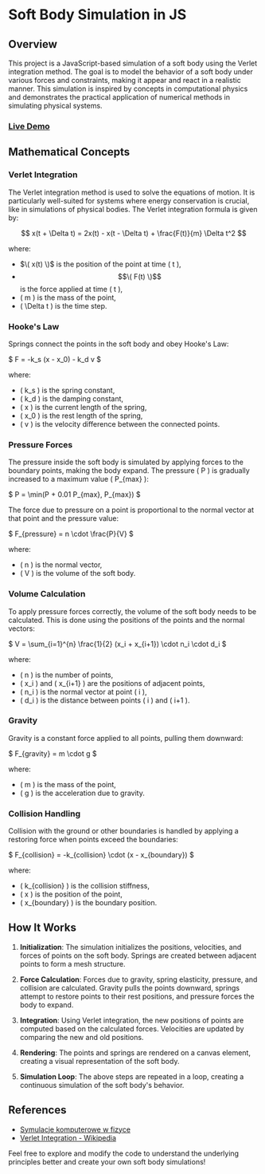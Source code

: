# Soft Body Simulation in JS
## Overview

This project is a JavaScript-based simulation of a soft body using the Verlet integration method. The goal is to model the behavior of a soft body under various forces and constraints, making it appear and react in a realistic manner. This simulation is inspired by concepts in computational physics and demonstrates the practical application of numerical methods in simulating physical systems.

### [Live Demo](https://majster247.github.io/SoftSimulate/)

## Mathematical Concepts

### Verlet Integration

The Verlet integration method is used to solve the equations of motion. It is particularly well-suited for systems where energy conservation is crucial, like in simulations of physical bodies. The Verlet integration formula is given by:

$$ x(t + \Delta t) = 2x(t) - x(t - \Delta t) + \frac{F(t)}{m} \Delta t^2 $$

where:
- $\( x(t) \)$ is the position of the point at time \( t \),
- $$\( F(t) \)$$ is the force applied at time \( t \),
- \( m \) is the mass of the point,
- \( \Delta t \) is the time step.

### Hooke's Law

Springs connect the points in the soft body and obey Hooke's Law:

$ F = -k_s (x - x_0) - k_d v $

where:
- \( k_s \) is the spring constant,
- \( k_d \) is the damping constant,
- \( x \) is the current length of the spring,
- \( x_0 \) is the rest length of the spring,
- \( v \) is the velocity difference between the connected points.

### Pressure Forces

The pressure inside the soft body is simulated by applying forces to the boundary points, making the body expand. The pressure \( P \) is gradually increased to a maximum value \( P_{max} \):

$ P = \min(P + 0.01 P_{max}, P_{max}) $

The force due to pressure on a point is proportional to the normal vector at that point and the pressure value:

$ F_{pressure} = n \cdot \frac{P}{V} $

where:
- \( n \) is the normal vector,
- \( V \) is the volume of the soft body.

### Volume Calculation

To apply pressure forces correctly, the volume of the soft body needs to be calculated. This is done using the positions of the points and the normal vectors:

$ V = \sum_{i=1}^{n} \frac{1}{2} (x_i + x_{i+1}) \cdot n_i \cdot d_i $

where:
- \( n \) is the number of points,
- \( x_i \) and \( x_{i+1} \) are the positions of adjacent points,
- \( n_i \) is the normal vector at point \( i \),
- \( d_i \) is the distance between points \( i \) and \( i+1 \).

### Gravity

Gravity is a constant force applied to all points, pulling them downward:

$ F_{gravity} = m \cdot g $

where:
- \( m \) is the mass of the point,
- \( g \) is the acceleration due to gravity.

### Collision Handling

Collision with the ground or other boundaries is handled by applying a restoring force when points exceed the boundaries:

$ F_{collision} = -k_{collision} \cdot (x - x_{boundary}) $

where:
- \( k_{collision} \) is the collision stiffness,
- \( x \) is the position of the point,
- \( x_{boundary} \) is the boundary position.

## How It Works

1. **Initialization**: The simulation initializes the positions, velocities, and forces of points on the soft body. Springs are created between adjacent points to form a mesh structure.

2. **Force Calculation**: Forces due to gravity, spring elasticity, pressure, and collision are calculated. Gravity pulls the points downward, springs attempt to restore points to their rest positions, and pressure forces the body to expand.

3. **Integration**: Using Verlet integration, the new positions of points are computed based on the calculated forces. Velocities are updated by comparing the new and old positions.

4. **Rendering**: The points and springs are rendered on a canvas element, creating a visual representation of the soft body.

5. **Simulation Loop**: The above steps are repeated in a loop, creating a continuous simulation of the soft body's behavior.

## References

- [Symulacje komputerowe w fizyce](https://g.co/kgs/hFc17Nu)
- [Verlet Integration - Wikipedia](https://en.wikipedia.org/wiki/Verlet_integration)

Feel free to explore and modify the code to understand the underlying principles better and create your own soft body simulations!
